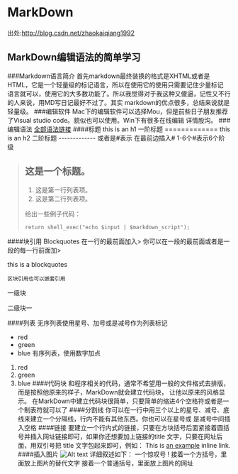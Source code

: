 # MarkDown
出处:http://blog.csdn.net/zhaokaiqiang1992

## MarkDown编辑语法的简单学习

###Markdown语言简介
    首先markdown最终装换的格式是XHTML或者是HTML，它是一个轻量级的标记语言，所以在使用它的使用只需要记住少量标记
    语言就可以，使用它的大多数功能了。所以我觉得对于我这种又傻逼，记性又不行的人来说，用MD写日记最好不过了。其实
    markdown的优点很多，总结来说就是轻量级。
###编辑软件
    Mac下的编辑软件可以选择Mou，但是前些日子朋友推荐了Visual studio code。貌似也可以使用。Win下有很多在线编辑
    详情股沟。
###编辑语法
    [全部语法链接](http://wowubuntu.com/markdown/index.html)
####标题
    this is an h1 一阶标题
    =============
    this is an h2 二阶标题
    -------------
    或者是#表示 在最前边插入# 1-6个#表示6个阶级


> ## 这是一个标题。
> 
> 1.   这是第一行列表项。
> 2.   这是第二行列表项。
> 
> 给出一些例子代码：
> 
>     return shell_exec("echo $input | $markdown_script");

####块引用 Blockquotes
    在一行的最前面加入> 你可以在一段的最前面或者是一段的每一行前面加>
>
this is  a blockquotes
>
    区块引用也可以嵌套引用
>
一级块
>
>>
二级块一
>>
####列表
    无序列表使用星号、加号或是减号作为列表标记
* red
* green
* blue
    有序列表，使用数字加点
1. red
2. green
3. blue
####代码块
    和程序相关的代码，通常不希望用一般的文件格式去排版，而是按照他原来的样子，MarkDown就会建立代码块，
    让他以原来的风格显示。
    在MarkDown中建立代码块很简单，只要简单的缩进4个空格符或者是一个制表符就可以了
####分割线
    你可以在一行中用三个以上的星号、减号、底线来建立一个分隔线，行内不能有其他东西。你也可以在星号或
    是减号中间插入空格
####链接
    要建立一个行内式的链接，只要在方块括号后面紧接着圆括号并插入网址链接即可，如果你还想要加上链接的title
    文字，只要在网址后面，用双引号把 title 文字包起来即可，例如：
This is [an example](http://example.com/ "Title") inline link.
####插入图片
     ![Alt text](/path/to/img.jpg)
    详细叙述如下：
    一个惊叹号 !
    接着一个方括号，里面放上图片的替代文字
    接着一个普通括号，里面放上图片的网址